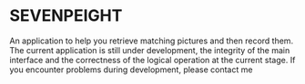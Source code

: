 # SEVENPEIGHT
An application to help you retrieve matching pictures and then record them. The current application is still under development, the integrity of the main interface and the correctness of the logical operation at the current stage. If you encounter problems during development, please contact me

